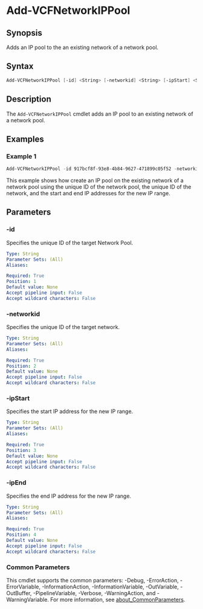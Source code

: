 # Add-VCFNetworkIPPool

## Synopsis

Adds an IP pool to the an existing network of a network pool.

## Syntax

```powershell
Add-VCFNetworkIPPool [-id] <String> [-networkid] <String> [-ipStart] <String> [-ipEnd] <String> [<CommonParameters>]
```

## Description

The `Add-VCFNetworkIPPool` cmdlet adds an IP pool to an existing network of a network pool.

## Examples

### Example 1

```powershell
Add-VCFNetworkIPPool -id 917bcf8f-93e8-4b84-9627-471899c05f52 -networkid c2197368-5b7c-4003-80e5-ff9d3caef795 -ipStart 192.168.110.61 -ipEnd 192.168.110.64
```

This example shows how create an IP pool on the existing network of a network pool using the unique ID of the network pool, the unique ID of the network, and the start and end IP addresses for the new IP range.

## Parameters

### -id

Specifies the unique ID of the target Network Pool.

```yaml
Type: String
Parameter Sets: (All)
Aliases:

Required: True
Position: 1
Default value: None
Accept pipeline input: False
Accept wildcard characters: False
```

### -networkid

Specifies the unique ID of the target network.

```yaml
Type: String
Parameter Sets: (All)
Aliases:

Required: True
Position: 2
Default value: None
Accept pipeline input: False
Accept wildcard characters: False
```

### -ipStart

Specifies the start IP address for the new IP range.

```yaml
Type: String
Parameter Sets: (All)
Aliases:

Required: True
Position: 3
Default value: None
Accept pipeline input: False
Accept wildcard characters: False
```

### -ipEnd

Specifies the end IP address for the new IP range.

```yaml
Type: String
Parameter Sets: (All)
Aliases:

Required: True
Position: 4
Default value: None
Accept pipeline input: False
Accept wildcard characters: False
```

### Common Parameters

This cmdlet supports the common parameters: -Debug, -ErrorAction, -ErrorVariable, -InformationAction, -InformationVariable, -OutVariable, -OutBuffer, -PipelineVariable, -Verbose, -WarningAction, and -WarningVariable. For more information, see [about_CommonParameters](http://go.microsoft.com/fwlink/?LinkID=113216).
